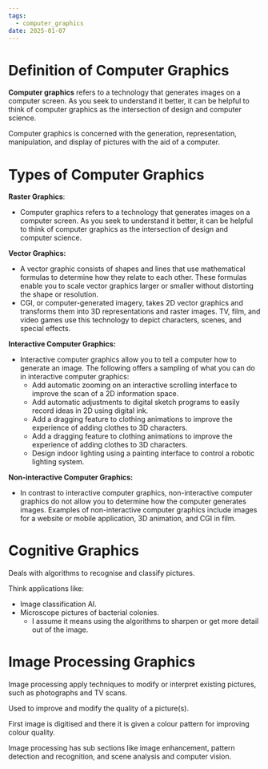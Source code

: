 ```yaml
---
tags:
  - computer_graphics
date: 2025-01-07
---
```

# Definition of Computer Graphics

**Computer graphics** refers to a technology that generates images on a computer screen. As you seek to understand it better, it can be helpful to think of computer graphics as the intersection of design and computer science.

Computer graphics is concerned with the generation, representation, manipulation, and display of pictures with the aid of a computer.

# Types of Computer Graphics

**Raster Graphics**:
- Computer graphics refers to a technology that generates images on a computer screen. As you seek to understand it better, it can be helpful to think of computer graphics as the intersection of design and computer science.

**Vector Graphics:**
- A vector graphic consists of shapes and lines that use mathematical formulas to determine how they relate to each other. These formulas enable you to scale vector graphics larger or smaller without distorting the shape or resolution.
- CGI, or computer-generated imagery, takes 2D vector graphics and transforms them into 3D representations and raster images. TV, film, and video games use this technology to depict characters, scenes, and special effects.

**Interactive Computer Graphics:**
- Interactive computer graphics allow you to tell a computer how to generate an image. The following offers a sampling of what you can do in interactive computer graphics:
	- Add automatic zooming on an interactive scrolling interface to improve the scan of a 2D information space.
	- Add automatic adjustments to digital sketch programs to easily record ideas in 2D using digital ink.
	- Add a dragging feature to clothing animations to improve the experience of adding clothes to 3D characters.
	- Add a dragging feature to clothing animations to improve the experience of adding clothes to 3D characters.
	- Design indoor lighting using a painting interface to control a robotic lighting system.

**Non-interactive Computer Graphics:**
- In contrast to interactive computer graphics, non-interactive computer graphics do not allow you to determine how the computer generates images. Examples of non-interactive computer graphics include images for a website or mobile application, 3D animation, and CGI in film.

# Cognitive Graphics

Deals with algorithms to recognise and classify pictures.

Think applications like:
- Image classification AI.
- Microscope pictures of bacterial colonies.
	- I assume it means using the algorithms to sharpen or get more detail out of the image.

# Image Processing Graphics

Image processing apply techniques to modify or interpret existing pictures, such as photographs and TV scans.

Used to improve and modify the quality of a picture(s). 

First image is digitised and there it is given a colour pattern for improving colour quality.

Image processing has sub sections like image enhancement, pattern detection and recognition, and scene analysis and computer vision.

